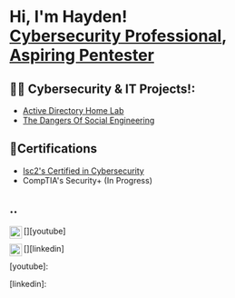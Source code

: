 <h1>Hi, I'm Hayden! <br/><a href="https://www.linkedin.com/in/hayden-giles-07b823253/">Cybersecurity Professional</a>, <a href="">Aspiring Pentester</a></h1>

<h2>👨‍💻 Cybersecurity & IT Projects!:</h2>


  - [Active Directory Home Lab](https://github.com/Hg3199/ActiveDirectoryLab)
  - [The Dangers Of Social Engineering]()


<h2>📃Certifications</h2>

- [Isc2's Certified in Cybersecurity](https://www.credly.com/earner/earned/badge/106aec15-6109-4454-9df4-efaeafc0d23f)
- CompTIA's Security+ (In Progress)


<h2>..</h2>

[<img align="left" alt="JoshMadakor | YouTube" width="22px" src="https://cdn.jsdelivr.net/npm/simple-icons@v3/icons/youtube.svg" />][youtube]

[<img align="left" alt="JoshMadakor | LinkedIn" width="22px" src="https://cdn.jsdelivr.net/npm/simple-icons@v3/icons/linkedin.svg" />][linkedin]


 
[youtube]: 
 
[linkedin]: 

<!--
**joshmadakor1/joshmadakor1** is a ✨ _special_ ✨ repository because its `README.md` (this file) appears on your GitHub profile.

Here are some ideas to get you started:

- 🔭 I’m currently working on ...
- 🌱 I’m currently learning ...
- 👯 I’m looking to collaborate on ...
- 🤔 I’m looking for help with ...
- 💬 Ask me about ...
- 📫 How to reach me: ...
- 😄 Pronouns: ...
- ⚡ Fun fact: ...
